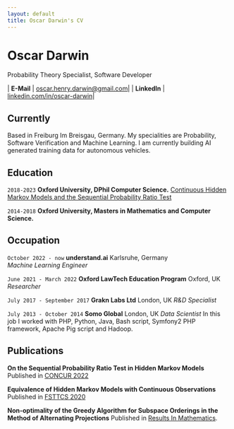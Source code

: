```yaml
---
layout: default
title: Oscar Darwin's CV
---
```


# Oscar Darwin
Probability Theory Specialist, Software Developer

| __E-Mail__   | [oscar.henry.darwin@gmail.com](mailto:eralp@eralpkaraduman.com)|
| __LinkedIn__ | [linkedin.com/in/oscar-darwin](https://www.linkedin.com/in/oscar-darwin-44189076/)|

## Currently

Based in Freiburg Im Breisgau, Germany. My specialities are Probability, Software Verification and Machine Learning. I am currently building AI generated training data for autonomous vehicles. 

## Education

`2018-2023`
__Oxford University, DPhil Computer Science.__
[Continuous Hidden Markov Models and the Sequential Probability Ratio Test](https://ora.ox.ac.uk/objects/uuid:b77662da-2fed-4e1b-8a9f-58612f29c692)

`2014-2018`
__Oxford University, Masters in Mathematics and Computer Science.__

## Occupation

`October 2022 - now`
__understand.ai__
Karlsruhe, Germany  
_Machine Learning Engineer_

`June 2021 - March 2022`
__Oxford LawTech Education Program__
Oxford, UK
_Researcher_

`July 2017 - September 2017`
__Grakn Labs Ltd__
London, UK
_R&D Specialist_

`July 2013 - October 2014`
__Somo Global__
London, UK
_Data Scientist_
In this job I worked with PHP, Python, Java, Bash script, Symfony2 PHP framework, Apache Pig script and Hadoop. 

## Publications

__On the Sequential Probability Ratio Test in Hidden Markov Models__
Published in [CONCUR 2022](https://doi.org/10.4230/LIPIcs.CONCUR.2022.9)

__Equivalence of Hidden Markov Models with Continuous Observations__
Published in [FSTTCS 2020](https://doi.org/10.4230/LIPIcs.FSTTCS.2020.43)

__Non-optimality of the Greedy Algorithm for Subspace Orderings in the Method of Alternating Projections__ Published in [Results In Mathematics](https://doi.org/10.1007/s00025-017-0721-5).

